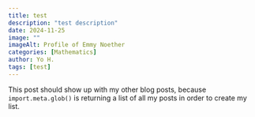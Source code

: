 ```yaml
---
title: test
description: "test description"
date: 2024-11-25
image: ""
imageAlt: Profile of Emmy Noether
categories: [Mathematics]
author: Yo H.
tags: [test]
---
```


This post should show up with my other blog posts, because `import.meta.glob()` is returning a list of all my posts in order to create my list.

